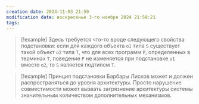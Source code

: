 ```yaml
---
creation date: 2024-11-03 21:59
modification date: воскресенье 3-го ноября 2024 21:59:21
tags: 
---
```

>[!example] Здесь требуется что-то вроде следующего свойства подстановки: если для каждого объекта `o1` типа `S` существует такой объект `o2` типа `T`, что для всех программ `P`, определенных в терминах `T`, поведение `P` не изменяется при подстановке `o1` вместо `o2`, то `S` является подтипом `T`.

>[!example] Принцип подстановки Барбары Лисков может и должен распространяться до уровня архитектуры.
>Просто нарушение совместимости может вызвать загрязнение архитектуры системы значительным количеством дополнительных механизмов.
